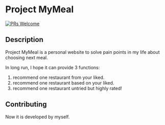 # Project MyMeal

[![PRs Welcome](https://img.shields.io/badge/PRs-welcome-brightgreen.svg?style=flat-square)](http://makeapullrequest.com)

## Description
Project MyMeal is a personal website to solve pain points in my life about choosing next meal. 

In long run, I hope it can provide 3 functions:
1. recommend one restaurant from your liked.
2. recommend one restaurant based on your liked.
3. recommend one restaurant untried but highly rated!

## Contributing
Now it is developed by myself.
